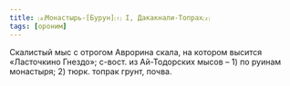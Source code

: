```yaml
---
title: ⒜Монастырь-[Бурун]⒯ I, Дакакнали-Топрах⒵
tags: [ороним]
---
```


Скалистый мыс с отрогом Аврорина скала, на котором высится «Ласточкино Гнездо»;
с-вост. из Ай-Тодорских мысов – 1) по руинам монастыря; 2) тюрк. топрак грунт,
почва.
